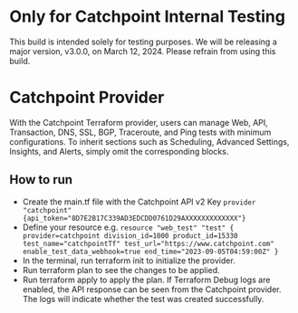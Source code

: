 # Only for Catchpoint Internal Testing

This build is intended solely for testing purposes. We will be releasing a major version, v3.0.0, on March 12, 2024. Please refrain from using this build. 

# Catchpoint Provider

With the Catchpoint Terraform provider, users can manage Web, API, Transaction, DNS, SSL, BGP, Traceroute, and Ping tests with minimum configurations. To inherit sections such as Scheduling, Advanced Settings, Insights, and Alerts, simply omit the corresponding blocks.

## How to run

- Create the main.tf file with the Catchpoint API v2 Key
`provider "catchpoint" {api_token="8D7E2B17C339AD3EDCDD0761D29AXXXXXXXXXXXXX"}`
- Define your resource e.g.
`resource "web_test" "test" {
    provider=catchpoint
    division_id=1000
    product_id=15330
    test_name="catchpointTf"
    test_url="https://www.catchpoint.com"
    enable_test_data_webhook=true
    end_time="2023-09-05T04:59:00Z"
}`
- In the terminal, run terraform init to initialize the provider.
- Run terraform plan to see the changes to be applied.
- Run terraform apply to apply the plan. If Terraform Debug logs are enabled, the API response can be seen from the Catchpoint provider. The logs will indicate whether the test was created successfully.
